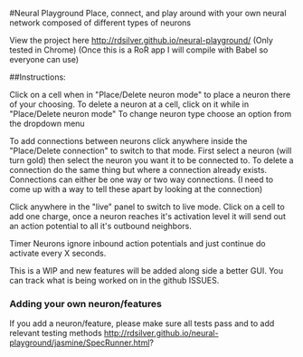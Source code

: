 #Neural Playground
Place, connect, and play around with your own neural network composed of different types of neurons

View the project here http://rdsilver.github.io/neural-playground/
(Only tested in Chrome)
(Once this is a RoR app I will compile with Babel so everyone can use)

##Instructions:

Click on a cell when in "Place/Delete neuron mode" to place a neuron there of your choosing. To delete a neuron at a cell, click on it while in "Place/Delete neuron mode" To change neuron type choose an option from the dropdown menu

To add connections between neurons click anywhere inside the "Place/Delete connection" to switch to that mode. First select a neuron (will turn gold) then select the neuron you want it to be connected to. To delete a connection do the same thing but where a connection already exists. Connections can either be one way or two way connections. (I need to come up with a way to tell these apart by looking at the connection)

Click anywhere in the "live" panel to switch to live mode. Click on a cell to add one charge, once a neuron reaches it's activation level it will send out an action potential to all it's outbound neighbors.

Timer Neurons ignore inbound action potentials and just continue do activate every X seconds.

This is a WIP and new features will be added along side a better GUI. You can track what is being worked on in the github ISSUES.


### Adding your own neuron/features
If you add a neuron/feature, please make sure all tests pass and to add relevant testing methods
http://rdsilver.github.io/neural-playground/jasmine/SpecRunner.html?
